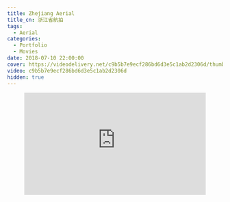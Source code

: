 ```yaml
---
title: Zhejiang Aerial
title_cn: 浙江省航拍
tags:
  - Aerial
categories:
  - Portfolio
  - Movies
date: 2018-07-10 22:00:00
cover: https://videodelivery.net/c9b5b7e9ecf286bd6d3e5c1ab2d2306d/thumbnails/thumbnail.jpg?time=2m46s
video: c9b5b7e9ecf286bd6d3e5c1ab2d2306d
hidden: true
---
```


<figure>
  <div style="position: relative; padding-top: 56.25%;"><iframe src="https://iframe.videodelivery.net/c9b5b7e9ecf286bd6d3e5c1ab2d2306d?preload=metadata&poster=https%3A%2F%2Fvideodelivery.net%2Fc9b5b7e9ecf286bd6d3e5c1ab2d2306d%2Fthumbnails%2Fthumbnail.jpg%3Ftime%3D2m46s%26height%3D600" style="border: none; position: absolute; top: 0; left: 0; height: 100%; width: 100%;" allow="accelerometer; gyroscope; autoplay; encrypted-media; picture-in-picture;" allowfullscreen="true"></iframe></div>
</figure>
